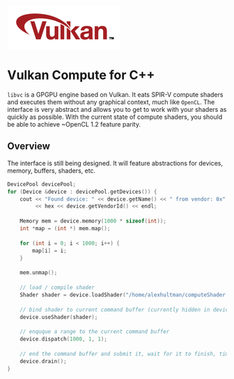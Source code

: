 ![](vulkan.png)
# Vulkan Compute for C++
```libvc``` is a GPGPU engine based on Vulkan. It eats SPIR-V compute shaders and executes them without any graphical context, much like ```OpenCL```. The interface is very abstract and allows you to get to work with your shaders as quickly as possible. With the current state of compute shaders, you should be able to achieve ~OpenCL 1.2 feature parity.

## Overview
The interface is still being designed. It will feature abstractions for devices, memory, buffers, shaders, etc.

```c++
DevicePool devicePool;
for (Device &device : devicePool.getDevices()) {
    cout << "Found device: " << device.getName() << " from vendor: 0x"
         << hex << device.getVendorId() << endl;

    Memory mem = device.memory(1000 * sizeof(int));
    int *map = (int *) mem.map();

    for (int i = 0; i < 1000; i++) {
        map[i] = i;
    }

    mem.unmap();
    
    // load / compile shader
    Shader shader = device.loadShader("/home/alexhultman/computeShader.spr");

    // bind shader to current command buffer (currently hidden in device)
    device.useShader(shader);

    // enquque a range to the current command buffer
    device.dispatch(1000, 1, 1);

    // end the command buffer and submit it, wait for it to finish, time it
    device.drain();
}
```
